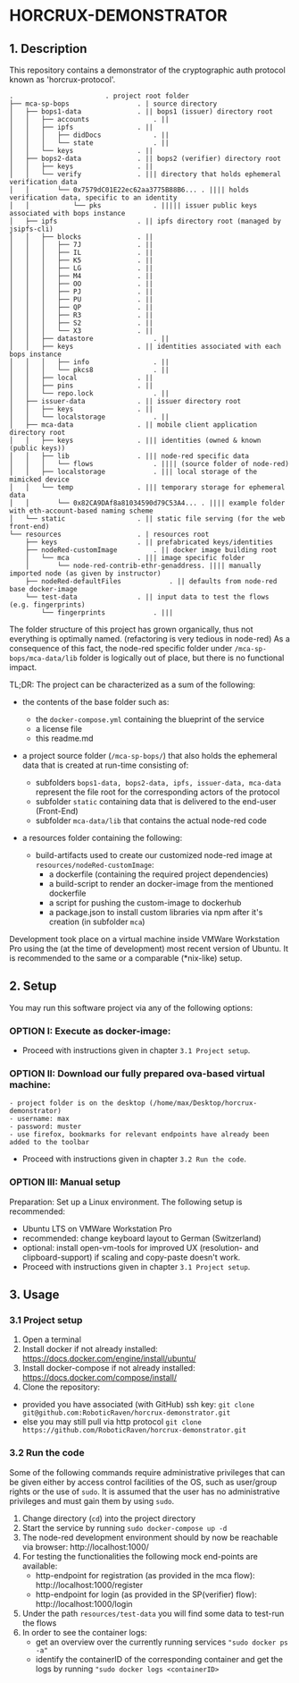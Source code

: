 # HORCRUX-DEMONSTRATOR
## 1. Description 
This repository contains a demonstrator of the cryptographic auth protocol known as 'horcrux-protocol'.
```
.						. project root folder
├── mca-sp-bops					. | source directory
│   ├── bops1-data				. || bops1 (issuer) directory root
│   │   ├── accounts				. ||
│   │   ├── ipfs				. ||
│   │   │   ├── didDocs				. ||
│   │   │   └── state				. ||
│   │   └── keys				. ||
│   ├── bops2-data				. || bops2 (verifier) directory root
│   │   ├── keys				. ||
│   │   └── verify				. ||| directory that holds ephemeral verification data
│   │       └── 0x7579dC01E22ec62aa3775B88B6... . |||| holds verification data, specific to an identity	
│   │           └── pks				. ||||| issuer public keys associated with bops instance
│   ├── ipfs					. || ipfs directory root (managed by jsipfs-cli)
│   │   ├── blocks				. ||							
│   │   │   ├── 7J				. ||
│   │   │   ├── IL				. ||
│   │   │   ├── K5				. ||
│   │   │   ├── LG				. ||
│   │   │   ├── M4				. ||
│   │   │   ├── OO				. ||
│   │   │   ├── PJ				. ||
│   │   │   ├── PU				. ||
│   │   │   ├── QP				. ||
│   │   │   ├── R3				. ||
│   │   │   ├── S2				. ||
│   │   │   └── X3				. ||
│   │   ├── datastore				. ||
│   │   ├── keys				. || identities associated with each bops instance
│   │   │   ├── info				. ||
│   │   │   └── pkcs8				. ||
│   │   ├── local				. ||
│   │   ├── pins				. ||
│   │   └── repo.lock				. ||
│   ├── issuer-data				. || issuer directory root
│   │   ├── keys				. ||
│   │   └── localstorage			. ||
│   ├── mca-data				. || mobile client application directory root 
│   │   ├── keys				. ||| identities (owned & known (public keys))
│   │   ├── lib					. ||| node-red specific data
│   │   │   └── flows				. |||| (source folder of node-red)
│   │   ├── localstorage			. ||| local storage of the mimicked device
│   │   └── temp				. ||| temporary storage for ephemeral data
│   │       └── 0x82CA9DAf8a81034590d79C53A4... . |||| example folder with eth-account-based naming scheme
│   └── static					. || static file serving (for the web front-end)
└── resources					. | resources root
    ├── keys					. || prefabricated keys/identities
    ├── nodeRed-customImage			. || docker image building root
    │   └── mca					. ||| image specific folder
    │       └── node-red-contrib-ethr-genaddress. |||| manually imported node (as given by instructor)
    ├── nodeRed-defaultFiles			. || defaults from node-red base docker-image
    └── test-data				. || input data to test the flows (e.g. fingerprints)
        └── fingerprints			. |||	
```												

The folder structure of this project has grown organically, thus not everything is optimally named. (refactoring is very tedious in node-red)
As a consequence of this fact, the node-red specific folder under ``/mca-sp-bops/mca-data/lib`` folder is logically out of place, but there is no functional impact.

TL;DR:
The project can be characterized as a sum of the following:
- the contents of the base folder such as:
	- the ``docker-compose.yml`` containing the blueprint of the service 
	- a license file
	- this readme.md
	
- a project source folder (``/mca-sp-bops/``) that also holds the ephemeral data that is created at run-time consisting of:
	- subfolders ``bops1-data, bops2-data, ipfs, issuer-data, mca-data`` represent the file root for the corresponding actors of the protocol
	- subfolder ``static`` containing data that is delivered to the end-user (Front-End)
	- subfolder ``mca-data/lib`` that contains the actual node-red code

- a resources folder containing the following:
	- build-artifacts used to create our customized node-red image at ``resources/nodeRed-customImage``:							
		- a dockerfile (containing the required project dependencies)
		- a build-script to render an docker-image from the mentioned dockerfile
		- a script for pushing the custom-image to dockerhub
		- a package.json to install custom libraries via npm after it's creation (in subfolder ``mca``)


	
Development took place on a virtual machine inside VMWare Workstation Pro using the (at the time of development) most recent version of Ubuntu. It is recommended to the same or a comparable (*nix-like) setup.

## 2. Setup
You may run this software project via any of the following options:
### OPTION I: Execute as docker-image:
- Proceed with instructions given in chapter ``3.1 Project setup``.

### OPTION II: Download our fully prepared ova-based virtual machine:
	- project folder is on the desktop (/home/max/Desktop/horcrux-demonstrator)
	- username: max 
	- password: muster
	- use firefox, bookmarks for relevant endpoints have already been added to the toolbar
- Proceed with instructions given in chapter ``3.2 Run the code``. 

### OPTION III: Manual setup
Preparation: Set up a Linux environment. The following setup is recommended:
- Ubuntu LTS on VMWare Workstation Pro 
- recommended: change keyboard layout to German (Switzerland)
- optional: install open-vm-tools for improved UX (resolution- and clipboard-support) if scaling and copy-paste doesn't work.
- Proceed with instructions given in chapter ``3.1 Project setup``.

## 3. Usage
### 3.1 Project setup
1. Open a terminal
2. Install docker if not already installed: https://docs.docker.com/engine/install/ubuntu/
3. Install docker-compose if not already installed: https://docs.docker.com/compose/install/
4. Clone the repository:
- provided you have associated (with GitHub) ssh key: ``git clone git@github.com:RoboticRaven/horcrux-demonstrator.git`` 
- else you may still pull via http protocol ``git clone https://github.com/RoboticRaven/horcrux-demonstrator.git``

### 3.2 Run the code
Some of the following commands require administrative privileges that can be given either by access control facilities of the OS, such as user/group rights or the use of ``sudo``. It is assumed that the user has no administrative privileges and must gain them by using ``sudo``.


1. Change directory (``cd``) into the project directory
2. Start the service by running ``sudo docker-compose up -d`` 
3. The node-red development environment should by now be reachable via browser:
	http://localhost:1000/
4. For testing the functionalities the following mock end-points are available:
	- http-endpoint for registration (as provided in the mca flow): http://localhost:1000/register
	- http-endpoint for login (as provided in the SP(verifier) flow): http://localhost:1000/login
5. Under the path ``resources/test-data`` you will find some data to test-run the flows
6. In order to see the container logs:
	- get an overview over the currently running services
	 ``"sudo docker ps -a"``
	- identify the containerID of the corresponding container and get the logs by running
	 ``"sudo docker logs <containerID>``
